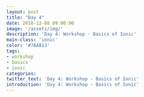 ```yaml
---
layout: post
title: "Day 4"
date: 2018-12-08 09:00:00
image: '/assets/img/'
description: 'Day 4: Workshop - Basics of Ionic'
main-class: 'ionic'
color: '#7AAB13'
tags:
- workshop
- basics
- ionic
categories:
twitter_text: 'Day 4: Workshop - Basics of Ionic'
introduction: 'Day 4: Workshop - Basics of Ionic'
---
```

